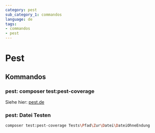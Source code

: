 ```yaml
---
category: pest
sub_category_1: commandos
language: de
tags:
- commandos
- pest
---
```


# Pest

## Kommandos

### pest: composer test:pest-coverage

Siehe hier: [pest.de](composer/pest.de.md)

### pest: Datei Testen

```bash
composer test:pest-coverage Tests\Pfad\Zur\Datei\DateiOhneEndung
```
